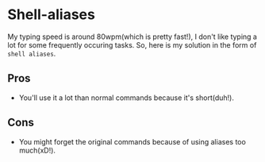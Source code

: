# Shell-aliases
My typing speed is around 80wpm(which is pretty fast!), I don't like typing a lot for some frequently occuring tasks. So, here is my solution in the form of `shell aliases`.

## Pros
- You'll use it a lot than normal commands because it's short(duh!).

## Cons
- You might forget the original commands because of using aliases too much(xD!).
